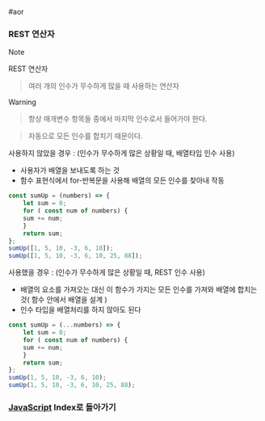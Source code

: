 #aor
### REST 연산자
>[!note]
>REST 연산자
>
>>여러 개의 인수가 무수하게 많을 때 사용하는 연산자


>[!warning]
>>항상 매개변수 항목들 중에서 마지막 인수로서 들어가야 한다.
>
>>자동으로 모든 인수를 합치기 때문이다.

사용하지 않았을 경우 : (인수가 무수하게 많은 상황일 때, 배열타입 인수 사용)
- 사용자가 배열을 보내도록 하는 것
- 함수 표현식에서 for-반복문을 사용해 배열의 모든 인수를 찾아내 작동
```js
const sumUp = (numbers) => {
	let sum = 0;
	for ( const num of numbers) {
	sum += num;
	}
	return sum;
};
sumUp([1, 5, 10, -3, 6, 10]);
sumUp([1, 5, 10, -3, 6, 10, 25, 88]);
```

사용했을 경우 : (인수가 무수하게 많은 상황일 때, REST 인수 사용)
- 배열의 요소를 가져오는 대신 이 함수가 가지는 모든 인수를 가져와 배열에 합치는 것( 함수 안에서 배열을 설계 )
- 인수 타입을 배열처리를 하지 않아도 된다
```js
const sumUp = (...numbers) => {
	let sum = 0;
	for ( const num of numbers) {
	sum += num;
	}
	return sum;
};
sumUp(1, 5, 10, -3, 6, 10);
sumUp(1, 5, 10, -3, 6, 10, 25, 88);
```

### [JavaScript](../../../Dev-Index/JavaScript.md) Index로 돌아가기
